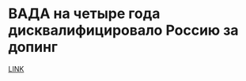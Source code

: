 # ВАДА на четыре года дисквалифицировало Россию за допинг



[LINK](https://varlamov.ru/3702980.html)
